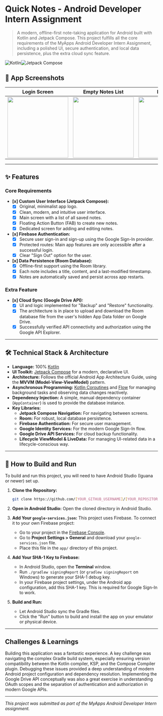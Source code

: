 # Quick Notes - Android Developer Intern Assignment

> A modern, offline-first note-taking application for Android built with Kotlin and Jetpack Compose. This project fulfills all the core requirements of the MyApps Android Developer Intern Assignment, including a polished UI, secure authentication, and local data persistence, plus the extra cloud sync feature.

![Kotlin](https://img.shields.io/badge/Kotlin-1.9.22-7F52FF?style=for-the-badge&logo=kotlin)![Jetpack Compose](https://img.shields.io/badge/Jetpack%20Compose-1.6.7-4285F4?style=for-the-badge&logo=jetpackcompose)

## 📸 App Screenshots

| Login Screen | Empty Notes List | Notes List | Add New Note |
| :---: | :---: | :---: | :---: |
| <img src="https://github.com/user-attachments/assets/dda0714f-8dab-4812-a28d-229902f680bd" width="200"> | <img src="https://github.com/user-attachments/assets/4f5ad557-86fc-40f9-8ef8-7c215502049d" width="200"> | <img src="https://github.com/user-attachments/assets/70081fc2-0295-4b77-89c6-0518db927566" width="200"> | <img src="https://github.com/user-attachments/assets/c2b63792-ddb0-43b3-a02d-9278f07d3605" width="200"> |

---

## ✨ Features

### Core Requirements

-   **[x] Custom User Interface (Jetpack Compose):**
    -   [x] Original, minimalist app logo.
    -   [x] Clean, modern, and intuitive user interface.
    -   [x] Main screen with a list of all saved notes.
    -   [x] Floating Action Button (FAB) to create new notes.
    -   [x] Dedicated screen for adding and editing notes.

-   **[x] Firebase Authentication:**
    -   [x] Secure user sign-in and sign-up using the Google Sign-In provider.
    -   [x] Protected routes: Main app features are only accessible after a successful login.
    -   [x] Clear "Sign Out" option for the user.

-   **[x] Data Persistence (Room Database):**
    -   [x] Offline-first support using the Room library.
    -   [x] Each note includes a title, content, and a last-modified timestamp.
    -   [x] Notes are automatically saved and persist across app restarts.

### Extra Feature

-   **[x] Cloud Sync (Google Drive API):**
    -   [x] UI and logic implemented for "Backup" and "Restore" functionality.
    -   [x] The architecture is in place to upload and download the Room database file from the user's hidden App Data folder on Google Drive.
    -   [x] Successfully verified API connectivity and authorization using the Google API Explorer.

---

## 🛠️ Technical Stack & Architecture

-   **Language:** 100% [Kotlin](https://kotlinlang.org/)
-   **UI Toolkit:** [Jetpack Compose](https://developer.android.com/jetpack/compose) for a modern, declarative UI.
-   **Architecture:** Follows the official Android App Architecture Guide, using the **MVVM (Model-View-ViewModel)** pattern.
-   **Asynchronous Programming:** [Kotlin Coroutines](https://kotlinlang.org/docs/coroutines-overview.html) and [Flow](https://kotlinlang.org/docs/flow.html) for managing background tasks and observing data changes reactively.
-   **Dependency Injection:** A simple, manual dependency container (`AppContainer`) is used to provide the database instance.
-   **Key Libraries:**
    -   **Jetpack Compose Navigation:** For navigating between screens.
    -   **Room:** For robust, local database persistence.
    -   **Firebase Authentication:** For secure user management.
    -   **Google Identity Services:** For the modern Google Sign-In flow.
    -   **Google Drive API Services:** For cloud backup functionality.
    -   **Lifecycle ViewModel & LiveData:** For managing UI-related data in a lifecycle-conscious way.

---

## 🚀 How to Build and Run

To build and run this project, you will need to have Android Studio (Iguana or newer) set up.

1.  **Clone the Repository:**
    ```bash
    git clone https://github.com/[YOUR_GITHUB_USERNAME]/[YOUR_REPOSITORY_NAME].git
    ```

2.  **Open in Android Studio:**
    Open the cloned directory in Android Studio.

3.  **Add Your `google-services.json`:**
    This project uses Firebase. To connect it to your own Firebase project:
    -   Go to your project in the [Firebase Console](https://console.firebase.google.com/).
    -   Go to **Project Settings > General** and download your `google-services.json` file.
    -   Place this file in the `app/` directory of this project.

4.  **Add Your SHA-1 Key to Firebase:**
    -   In Android Studio, open the **Terminal** window.
    -   Run `./gradlew signingReport` (or `gradlew signingReport` on Windows) to generate your SHA-1 debug key.
    -   In your Firebase project settings, under the Android app configuration, add this SHA-1 key. This is required for Google Sign-In to work.

5.  **Build and Run:**
    -   Let Android Studio sync the Gradle files.
    -   Click the "Run" button to build and install the app on your emulator or physical device.

---

## Challenges & Learnings

Building this application was a fantastic experience. A key challenge was navigating the complex Gradle build system, especially ensuring version compatibility between the Kotlin compiler, KSP, and the Compose Compiler plugin. Debugging these issues provided a deep understanding of modern Android project configuration and dependency resolution. Implementing the Google Drive API conceptually was also a great exercise in understanding OAuth scopes and the separation of authentication and authorization in modern Google APIs.

---

*This project was submitted as part of the MyApps Android Developer Intern assignment.*
